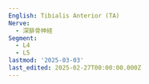 ```yaml
---
English: Tibialis Anterior (TA)
Nerve:
  - 深腓骨神経
Segment:
  - L4
  - L5
lastmod: '2025-03-03'
last_edited: 2025-02-27T00:00:00.000Z
---
```




